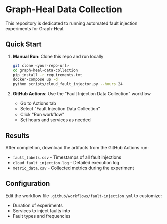 # Graph-Heal Data Collection

This repository is dedicated to running automated fault injection experiments for Graph-Heal.

## Quick Start

1. **Manual Run**: Clone this repo and run locally
   ```bash
   git clone <your-repo-url>
   cd graph-heal-data-collection
   pip install -r requirements.txt
   docker-compose up -d
   python scripts/cloud_fault_injector.py --hours 24
   ```

2. **GitHub Actions**: Use the "Fault Injection Data Collection" workflow
   - Go to Actions tab
   - Select "Fault Injection Data Collection"
   - Click "Run workflow"
   - Set hours and services as needed

## Results

After completion, download the artifacts from the GitHub Actions run:
- `fault_labels.csv` - Timestamps of all fault injections
- `cloud_fault_injection.log` - Detailed execution log
- `metric_data.csv` - Collected metrics during the experiment

## Configuration

Edit the workflow file `.github/workflows/fault-injection.yml` to customize:
- Duration of experiments
- Services to inject faults into
- Fault types and frequencies

